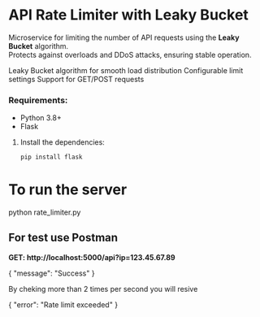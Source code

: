 # API Rate Limiter with Leaky Bucket

Microservice for limiting the number of API requests using the **Leaky Bucket** algorithm.  
Protects against overloads and DDoS attacks, ensuring stable operation.

Leaky Bucket algorithm for smooth load distribution
Configurable limit settings
Support for GET/POST requests

### Requirements:
- Python 3.8+
- Flask

1. Install the dependencies:
   ```bash
   pip install flask

# To run the server
  python rate_limiter.py

## For test use Postman 

**GET: http://localhost:5000/api?ip=123.45.67.89**

  {
      "message": "Success"
  }

By cheking more than 2 times per second you will resive 

  {
      "error": "Rate limit exceeded"
  }

